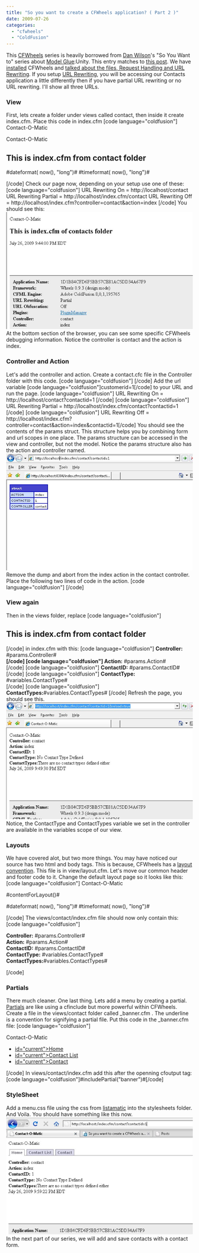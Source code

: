 ```yaml
---
title: "So you want to create a CFWheels application? ( Part 2 )"
date: 2009-07-26
categories: 
  - "cfwheels"
  - "ColdFusion"
---
```


This [CFWheels](http://cfwheels.org) series is heavily borrowed from [Dan Wilson](http://www.nodans.com/ "Dan Wilson")'s "So You Want to" series about [Model Glue](http://www.model-glue.com/ "Model Glue"):Unity. This entry matches to [this post](http://www.nodans.com/index.cfm/2007/1/21/So-you-want-to-build-a-Model-Glue-Application-Part-2 "this post"). We have [installed](/post.cfm/so-you-want-to-install-cfwheels "installed") CFWheels and [talked about the files, Request Handling and URL Rewriting](/post.cfm/so-you-want-to-create-a-cfwheels-application-part-1 "talked about the files installed, Request Handling and URL Rewriting"). If you setup [URL Rewriting](http://cfwheels.org/docs/chapter/url-rewriting "URL Rewriting"), you will be accessing our Contacts application a little differently then if you have partial URL rewriting or no URL rewriting. I'll show all three URLs.

### View

First, lets create a folder under views called contact, then inside it create index.cfm. Place this code in index.cfm \[code language="coldfusion"\] Contact-O-Matic 

Contact-O-Matic

## This is index.cfm from contact folder

#dateformat( now(), "long")# #timeformat( now(), "long")#

\[/code\] Check our page now, depending on your setup use one of these: \[code language="coldfusion"\] URL Rewriting On = http://localhost/contact URL Rewriting Partial = http://localhost/index.cfm/contact URL Rewriting Off = http://localhost/index.cfm?controller=contact&action=index \[/code\] You should see this: ![](images/cfwheels2_image1.jpg) At the bottom section of the browser, you can see some specific CFWheels debugging information. Notice the controller is contact and the action is index.

### Controller and Action

Let's add the controller and action. Create a contact.cfc file in the Controller folder with this code. \[code language="coldfusion"\] \[/code\] Add the url variable \[code language="coldfusion"\]customerid=1\[/code\] to your URL and run the page. \[code language="coldfusion"\] URL Rewriting On = http://localhost/contact?contactid=1 \[/code\] \[code language="coldfusion"\] URL Rewriting Partial = http://localhost/index.cfm/contact?contactid=1 \[/code\] \[code language="coldfusion"\] URL Rewriting Off = http://localhost/index.cfm?controller=contact&action=index&contactid=1\[/code\] You should see the contents of the params struct. This structure helps you by combining form and url scopes in one place. The params structure can be accessed in the view and controller, but not the model. Notice the params structure also has the action and controller named. ![](images/cfwheels2_image2.jpg) Remove the dump and abort from the index action in the contact controller. Place the following two lines of code in the action. \[code language="coldfusion"\] \[/code\]

### View again

Then in the views folder, replace \[code language="coldfusion"\]

## This is index.cfm from contact folder

\[/code\] in index.cfm with this: \[code language="coldfusion"\] **Controller:** #params.Controller#  
**\[/code\] \[code language="coldfusion"\] Action:** #params.Action#  
\[/code\] \[code language="coldfusion"\] **ContactID:** #params.ContactID#  
\[/code\] \[code language="coldfusion"\] **ContactType:** #variables.ContactType#  
\[/code\] \[code language="coldfusion"\] **ContactTypes:**#variables.ContactTypes# \[/code\] Refresh the page, you should see this. ![](images/cfwheels2_image3.jpg) Notice, the ContactType and ContactTypes variable we set in the controller are available in the variables scope of our view.

### Layouts

We have covered alot, but two more things. You may have noticed our source has two html and body tags. This is because, CFWheels has a [layout convention](http://cfwheels.org/docs/chapter/using-layouts). This file is in view/layout.cfm. Let's move our common header and footer code to it. Change the default layout page so it looks like this: \[code language="coldfusion"\] Contact-O-Matic 

#contentForLayout()#

#dateformat( now(), "long")# #timeformat( now(), "long")#

\[/code\] The views/contact/index.cfm file should now only contain this: \[code language="coldfusion"\]

**Controller:** #params.Controller#  
**Action:** #params.Action#  
**ContactID:** #params.ContactID#  
**ContactType:** #variables.ContactType#  
**ContactTypes:**#variables.ContactTypes#  

\[/code\]

### Partials

There much cleaner. One last thing. Lets add a menu by creating a partial. [Partials](http://cfwheels.org/docs/chapter/partials) are like using a cfinclude but more powerful within CFWheels. Create a file in the views/contact folder called \_banner.cfm . The underline is a convention for signifying a partial file. Put this code in the \_banner.cfm file: \[code language="coldfusion"\]

Contact-O-Matic

- [id="current">Home](#)
- [id="current">Contact List](#)
- [id="current">Contact](#)

\[/code\] In views/contact/index.cfm add this after the openning cfoutput tag: \[code language="coldfusion"\]#includePartial("banner")#\[/code\]

### StyleSheet

Add a menu.css file using the css from [listamatic](http://css.maxdesign.com.au/listamatic/horizontal05.htm) into the stylesheets folder. And Voila. You should have something like this now. ![](images/cfwheels2_image4.jpg) In the next part of our series, we will add and save contacts with a contact form.
